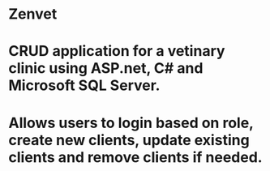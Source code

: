 # Zenvet

# CRUD application for a vetinary clinic using ASP.net, C# and Microsoft SQL Server.  

# Allows users to login based on role, create new clients, update existing clients and remove clients if needed.
